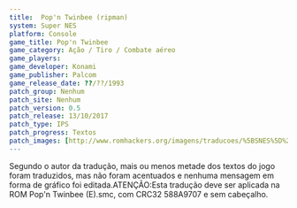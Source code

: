 ```yaml
---
title:  Pop'n Twinbee (ripman)
system: Super NES
platform: Console
game_title: Pop'n Twinbee
game_category: Ação / Tiro / Combate aéreo
game_players: 
game_developer: Konami
game_publisher: Palcom
game_release_date: ??/??/1993
patch_group: Nenhum
patch_site: Nenhum
patch_version: 0.5
patch_release: 13/10/2017
patch_type: IPS
patch_progress: Textos
patch_images: [http://www.romhackers.org/imagens/traducoes/%5BSNES%5D%20Pop'n%20Twinbee%20-%20ripman%20-%201.png,http://www.romhackers.org/imagens/traducoes/%5BSNES%5D%20Pop'n%20Twinbee%20-%20ripman%20-%202.png,http://www.romhackers.org/imagens/traducoes/%5BSNES%5D%20Pop'n%20Twinbee%20-%20ripman%20-%203.png]
---
```

Segundo o autor da tradução, mais ou menos metade dos textos do jogo foram traduzidos, mas não foram acentuados e nenhuma mensagem em forma de gráfico foi editada.ATENÇÃO:Esta tradução deve ser aplicada na ROM Pop'n Twinbee (E).smc, com CRC32 588A9707 e sem cabeçalho.